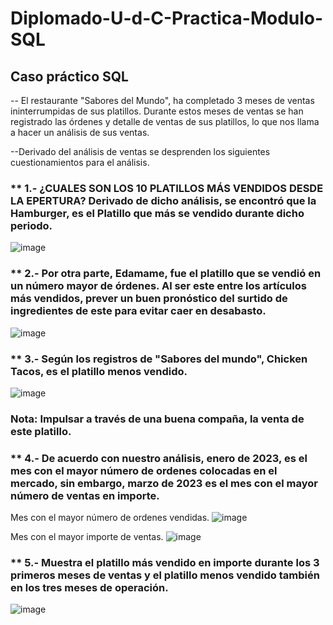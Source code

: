 # Diplomado-U-d-C-Practica-Modulo-SQL

## Caso práctico SQL

-- El restaurante "Sabores del Mundo", ha completado 3 meses de ventas ininterrumpidas de sus platillos. 
Durante estos meses de ventas se han registrado las órdenes y detalle de ventas de sus platillos, lo que nos llama a hacer un análisis de sus ventas.

--Derivado del análisis de ventas se desprenden los siguientes cuestionamientos para el análisis.

### ** 1.- ¿CUALES SON LOS 10 PLATILLOS MÁS VENDIDOS DESDE LA EPERTURA? Derivado de dicho análisis, se encontró que la Hamburger, es el Platillo que más se vendido durante dicho periodo.

![image](https://github.com/user-attachments/assets/1ad7aa39-7c80-4dd4-811c-f182543f9eac)

### ** 2.- Por otra parte, Edamame, fue el platillo que se vendió en un número mayor de órdenes. Al ser este entre los artículos más vendidos, prever un buen pronóstico del surtido de ingredientes de este para evitar caer en desabasto.

![image](https://github.com/user-attachments/assets/3175694f-2d1b-424b-9f19-7118826dc6ed)

### ** 3.- Según los registros de "Sabores del mundo", Chicken Tacos, es el platillo menos vendido.

![image](https://github.com/user-attachments/assets/2c39c8c4-ae93-4079-9f9b-ed0455d33be4)

### Nota: Impulsar a través de una buena compaña, la venta de este platillo.

### ** 4.- De acuerdo con nuestro análisis, enero de 2023, es el mes con el mayor número de ordenes colocadas en el mercado, sin embargo, marzo de 2023 es el mes con el mayor número de ventas en importe.

Mes con el mayor número de ordenes vendidas.
![image](https://github.com/user-attachments/assets/a5f16eab-e664-4637-b668-ff464345cf15)

Mes con el mayor importe de ventas.
![image](https://github.com/user-attachments/assets/027d6165-d58b-4e47-b246-20cb0c27a967)

### ** 5.- Muestra el platillo más vendido en importe durante los 3 primeros meses de ventas y el platillo menos vendido también en los tres meses de operación.

![image](https://github.com/user-attachments/assets/d210d3d2-3f9b-496a-af09-84516fa0df55)

